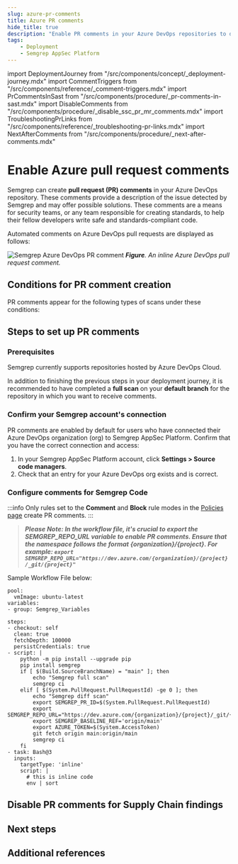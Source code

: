 ```yaml
---
slug: azure-pr-comments
title: Azure PR comments
hide_title: true
description: "Enable PR comments in your Azure DevOps repositories to display Semgrep findings to developers."
tags:
    - Deployment
    - Semgrep AppSec Platform
---
```


<!-- vale off -->

import DeploymentJourney from "/src/components/concept/_deployment-journey.mdx"
import CommentTriggers from "/src/components/reference/_comment-triggers.mdx"
import PrCommentsInSast from "/src/components/procedure/_pr-comments-in-sast.mdx"
import DisableComments from "/src/components/procedure/_disable_ssc_pr_mr_comments.mdx"
import TroubleshootingPrLinks from "/src/components/reference/_troubleshooting-pr-links.mdx"
import NextAfterComments from "/src/components/procedure/_next-after-comments.mdx"

<!-- vale on -->

# Enable Azure pull request comments

<DeploymentJourney />

Semgrep can create **pull request (PR) comments** in your Azure DevOps repository. These comments provide a description of the issue detected by Semgrep and may offer possible solutions. These comments are a means for security teams, or any team responsible for creating standards, to help their fellow developers write safe and standards-compliant code.

Automated comments on Azure DevOps pull requests are displayed as follows:

![Semgrep Azure DevOps PR comment](/img/azure-pr-comment.png#md-width)
_**Figure**. An inline Azure DevOps pull request comment._

## Conditions for PR comment creation

PR comments appear for the following types of scans under these conditions:

<CommentTriggers />

## Steps to set up PR comments

### Prerequisites

Semgrep currently supports repositories hosted by Azure DevOps Cloud.

In addition to finishing the previous steps in your deployment journey, it is recommended to have completed a **full scan** on your **default branch** for the repository in which you want to receive comments.

### Confirm your Semgrep account's connection

PR comments are enabled by default for users who have connected their Azure DevOps organization (org) to Semgrep AppSec Platform. Confirm that you have the correct connection and access:

1. In your Semgrep AppSec Platform account, click **Settings > Source code managers**.
2. Check that an entry for your Azure DevOps org exists and is correct.

### Configure comments for Semgrep Code

<PrCommentsInSast name="Azure" comment_type="PR" />

:::info
Only rules set to the **Comment** and **Block** rule modes in the [Policies page](https://semgrep.dev/orgs/-/policies) create PR comments.
:::

> **_Please Note: In the workflow file, it's crucial to export the SEMGREP_REPO_URL variable to enable PR comments. Ensure that the namespace follows the format {organization}/{project}. For example: `export SEMGREP_REPO_URL="https://dev.azure.com/{organization}/{project}/_git/{project}"`_**

Sample Workflow File below: 

```
pool:
  vmImage: ubuntu-latest
variables:
- group: Semgrep_Variables

steps:
- checkout: self
  clean: true
  fetchDepth: 100000
  persistCredentials: true
- script: |
    python -m pip install --upgrade pip
    pip install semgrep
    if [ $(Build.SourceBranchName) = "main" ]; then
        echo "Semgrep full scan"
        semgrep ci
    elif [ $(System.PullRequest.PullRequestId) -ge 0 ]; then
        echo "Semgrep diff scan"
        export SEMGREP_PR_ID=$(System.PullRequest.PullRequestId)
        export SEMGREP_REPO_URL="https://dev.azure.com/{organization}/{project}/_git/{project}"
        export SEMGREP_BASELINE_REF='origin/main'
        export AZURE_TOKEN=$(System.AccessToken)
        git fetch origin main:origin/main
        semgrep ci 
    fi
- task: Bash@3
  inputs:
    targetType: 'inline'
    script: |
      # this is inline code
      env | sort
```

## Disable PR comments for Supply Chain findings

<DisableComments />

## Next steps

<NextAfterComments />

## Additional references

<TroubleshootingPrLinks />
